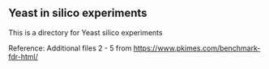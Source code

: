 ## Yeast in silico experiments

This is a directory for Yeast silico experiments

Reference: Additional files 2 - 5 from https://www.pkimes.com/benchmark-fdr-html/